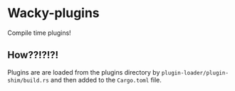 # Wacky-plugins

Compile time plugins!

## How??!?!?!

Plugins are are loaded from the plugins directory by `plugin-loader/plugin-shim/build.rs` and then added to the `Cargo.toml` file.

